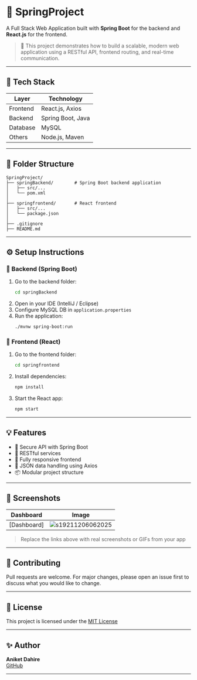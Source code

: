 # 🌟 SpringProject

A Full Stack Web Application built with **Spring Boot** for the backend and **React.js** for the frontend.

> 🚀 This project demonstrates how to build a scalable, modern web application using a RESTful API, frontend routing, and real-time communication.

---

## 🧩 Tech Stack

| Layer    | Technology        |
| -------- | ----------------- |
| Frontend | React.js, Axios   |
| Backend  | Spring Boot, Java |
| Database | MySQL             |
| Others   | Node.js, Maven    |

---

## 📁 Folder Structure

```
SpringProject/
├── springBackend/        # Spring Boot backend application
│   ├── src/...
│   └── pom.xml
│
├── springfrontend/       # React frontend
│   ├── src/...
│   └── package.json
│
├── .gitignore
├── README.md
```

---

## ⚙️ Setup Instructions

### 🔧 Backend (Spring Boot)

1. Go to the backend folder:
   ```bash
   cd springBackend
   ```
2. Open in your IDE (IntelliJ / Eclipse)
3. Configure MySQL DB in `application.properties`
4. Run the application:
   ```bash
   ./mvnw spring-boot:run
   ```

### 🎨 Frontend (React)

1. Go to the frontend folder:
   ```bash
   cd springfrontend
   ```
2. Install dependencies:
   ```bash
   npm install
   ```
3. Start the React app:
   ```bash
   npm start
   ```

---

## 💡 Features

- 🔐 Secure API with Spring Boot
- 🔄 RESTful services
- 🎯 Fully responsive frontend
- 🧾 JSON data handling using Axios
- 📦 Modular project structure

---

## 📸 Screenshots

| Dashboard   | Image                                                       |
| ----------- | ----------------------------------------------------------- |
| [Dashboard] | ![s19211206062025](https://a.okmd.dev/md/6842f251ca157.png) |

> Replace the links above with real screenshots or GIFs from your app

---

## 🤝 Contributing

Pull requests are welcome. For major changes, please open an issue first to discuss what you would like to change.

---

## 📝 License

This project is licensed under the [MIT License](https://choosealicense.com/licenses/mit/)

---

## ✨ Author

**Aniket Dahire**  
[GitHub](https://github.com/Linuxaniket)

---

